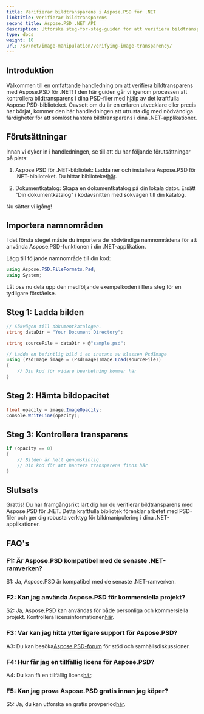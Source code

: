 ```yaml
---
title: Verifierar bildtransparens i Aspose.PSD för .NET
linktitle: Verifierar bildtransparens
second_title: Aspose.PSD .NET API
description: Utforska steg-för-steg-guiden för att verifiera bildtransparens i Aspose.PSD för .NET.
type: docs
weight: 10
url: /sv/net/image-manipulation/verifying-image-transparency/
---
```

## Introduktion

Välkommen till en omfattande handledning om att verifiera bildtransparens med Aspose.PSD för .NET! I den här guiden går vi igenom processen att kontrollera bildtransparens i dina PSD-filer med hjälp av det kraftfulla Aspose.PSD-biblioteket. Oavsett om du är en erfaren utvecklare eller precis har börjat, kommer den här handledningen att utrusta dig med nödvändiga färdigheter för att sömlöst hantera bildtransparens i dina .NET-applikationer.

## Förutsättningar

Innan vi dyker in i handledningen, se till att du har följande förutsättningar på plats:

1.  Aspose.PSD för .NET-bibliotek: Ladda ner och installera Aspose.PSD för .NET-biblioteket. Du hittar biblioteket[här](https://releases.aspose.com/psd/net/).

2. Dokumentkatalog: Skapa en dokumentkatalog på din lokala dator. Ersätt "Din dokumentkatalog" i kodavsnitten med sökvägen till din katalog.

Nu sätter vi igång!

## Importera namnområden

I det första steget måste du importera de nödvändiga namnområdena för att använda Aspose.PSD-funktionen i din .NET-applikation.

Lägg till följande namnområde till din kod:

```csharp
using Aspose.PSD.FileFormats.Psd;
using System;
```

Låt oss nu dela upp den medföljande exempelkoden i flera steg för en tydligare förståelse.

## Steg 1: Ladda bilden

```csharp
// Sökvägen till dokumentkatalogen.
string dataDir = "Your Document Directory";

string sourceFile = dataDir + @"sample.psd";

// Ladda en befintlig bild i en instans av klassen PsdImage
using (PsdImage image = (PsdImage)Image.Load(sourceFile))
{
    // Din kod för vidare bearbetning kommer här
}
```

## Steg 2: Hämta bildopacitet

```csharp
float opacity = image.ImageOpacity;
Console.WriteLine(opacity);
```

## Steg 3: Kontrollera transparens

```csharp
if (opacity == 0)
{
    // Bilden är helt genomskinlig.
    // Din kod för att hantera transparens finns här
}
```

## Slutsats

Grattis! Du har framgångsrikt lärt dig hur du verifierar bildtransparens med Aspose.PSD för .NET. Detta kraftfulla bibliotek förenklar arbetet med PSD-filer och ger dig robusta verktyg för bildmanipulering i dina .NET-applikationer.

## FAQ's

### F1: Är Aspose.PSD kompatibel med de senaste .NET-ramverken?

S1: Ja, Aspose.PSD är kompatibel med de senaste .NET-ramverken.

### F2: Kan jag använda Aspose.PSD för kommersiella projekt?

 S2: Ja, Aspose.PSD kan användas för både personliga och kommersiella projekt. Kontrollera licensinformationen[här](https://purchase.aspose.com/buy).

### F3: Var kan jag hitta ytterligare support för Aspose.PSD?

 A3: Du kan besöka[Aspose.PSD-forum](https://forum.aspose.com/c/psd/34) för stöd och samhällsdiskussioner.

### F4: Hur får jag en tillfällig licens för Aspose.PSD?

 A4: Du kan få en tillfällig licens[här](https://purchase.aspose.com/temporary-license/).

### F5: Kan jag prova Aspose.PSD gratis innan jag köper?

S5: Ja, du kan utforska en gratis provperiod[här](https://releases.aspose.com/).